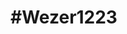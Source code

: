 <h1><GRADIENT:#FF4500>#W</GRADIENT:#FF8C00><GRADIENT:#FFA500>e</GRADIENT:#FFD700><GRADIENT:#FF8C00>z</GRADIENT:#FF4500>e<GRADIENT:#FF8C00>r</GRADIENT:#FFD700>1223
</h1>
